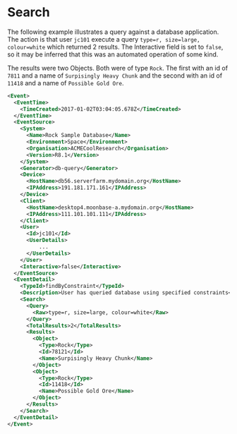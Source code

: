 # Search

The following example illustrates a query against a database application. The action is that user `jc101` execute a query `type=r, size=large, colour=white` which returned 2 results. The Interactive field is set to `false`, so it may be inferred that this was an automated operation of some kind.

The results were two Objects. Both were of type `Rock`. The first with an id of `7811` and a name of `Surpisingly Heavy Chunk` and the second with an id of `11418` and a name of `Possible Gold Ore`.

```xml
<Event>
  <EventTime>
    <TimeCreated>2017-01-02T03:04:05.678Z</TimeCreated>
  </EventTime>
  <EventSource>
    <System>
      <Name>Rock Sample Database</Name>
      <Environment>Space</Environment>
      <Organisation>ACMECoolResearch</Organisation>
      <Version>R8.1</Version>
    </System>
    <Generator>db-query</Generator>
    <Device>
      <HostName>db56.serverfarm.mydomain.org</HostName>
      <IPAddress>191.181.171.161</IPAddress>
    </Device>
    <Client>
      <HostName>desktop4.moonbase-a.mydomain.org</HostName>
      <IPAddress>111.101.101.111</IPAddress>
    </Client>
    <User>
      <Id>jc101</Id>
      <UserDetails>
          ...
      </UserDetails>
    </User>
    <Interactive>false</Interactive>
  </EventSource>
  <EventDetail>
    <TypeId>findByConstraint</TypeId>
    <Description>User has queried database using specified constraints</Description>
    <Search>
      <Query>
        <Raw>type=r, size=large, colour=white</Raw>
      </Query>
      <TotalResults>2</TotalResults>
      <Results>
        <Object>
          <Type>Rock</Type>
          <Id>78121</Id>
          <Name>Surpisingly Heavy Chunk</Name>
        </Object>
        <Object>
          <Type>Rock</Type>
          <Id>11418</Id>
          <Name>Possible Gold Ore</Name>
        </Object>
      </Results>
    </Search>
  </EventDetail>
</Event>
```
